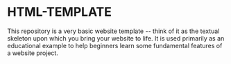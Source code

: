 # HTML-TEMPLATE

This repository is a very basic website template -- think of it as the textual skeleton upon which you bring your website to life. It is used primarily as an educational example to help beginners learn some fundamental features of a website project.
